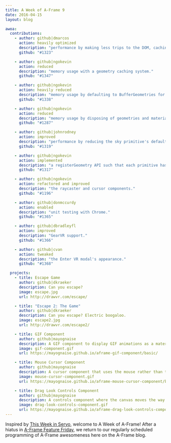 ```yaml
---
title: A Week of A-Frame 9
date: 2016-04-15
layout: blog

awoa:
  contributions:
    - author: github|dmarcos
      action: heavily optimized
      description: "performance by making less trips to the DOM, caching parsed component data, and only flushing stringified component data to DOM on developer demand."
      github: "#1323"

    - author: github|ngokevin
      action: reduced
      description: "memory usage with a geometry caching system."
      github: "#1347"

    - author: github|ngokevin
      action: heavily reduced
      description: "memory usage by defaulting to BufferGeometries for the geometry component."
      github: "#1338"

    - author: github|ngokevin
      action: reduced
      description: "memory usage by disposing of geometries and materials when no longer in use."
      github: "#1287"

    - author: github|johnrodney
      action: improved
      description: "performance by reducing the sky primitive's default radius and segments."
      github: "#1319"

    - author: github|ngokevin
      action: implemented
      description: "a registerGeometry API such that each primitive has its own schema."
      github: "#1317"

    - author: github|ngokevin
      action: refactored and improved
      description: "the raycaster and cursor components."
      github: "#1196"

    - author: github|donmccurdy
      action: enabled
      description: "unit testing with Chrome."
      github: "#1365"

    - author: github|dbradleyfl
      action: improved
      description: "GearVR support."
      github: "#1366"

    - author: github|cvan
      action: tweaked
      description: "the Enter VR modal's appearance."
      github: "#1368"

  projects:
    - title: Escape Game
      author: github|dkraeker
      description: Can you escape?
      image: escape.jpg
      url: http://drawvr.com/escape/

    - title: "Escape 2: The Game"
      author: github|dkraeker
      description: Can you escape? Electric boogaloo.
      image: escape2.jpg
      url: http://drawvr.com/escape2/

    - title: GIF Component
      author: github|mayognaise
      description: A GIF component to display GIF animations as a material. If only there were a component to resolve whether GIF is pronounced with a hard-G or a soft-G.
      image: gif-component.gif
      url: https://mayognaise.github.io/aframe-gif-component/basic/

    - title: Mouse Cursor Component
      author: github|mayognaise
      description: A cursor component that uses the mouse rather than the Cardboard-style cursor that ships with A-Frame.
      image: mouse-cursor-component.gif
      url: https://mayognaise.github.io/aframe-mouse-cursor-component/basic/

    - title: Drag Look Controls Component
      author: github|mayognaise
      description: A controls component where the canvas moves the way you drag, and the cursor changes to grab-style.
      image: drag-look-controls-component.gif
      url: https://mayognaise.github.io/aframe-drag-look-controls-component/basic/
---
```


Inspired by [This Week in Servo](https://blog.servo.org/), welcome to A Week of A-Frame! After a hiatus in [A-Frame Feature Friday](https://aframevr.tumblr.com/), we return to our regularly scheduled programming of A-Frame awesomeness here on the A-Frame blog.
